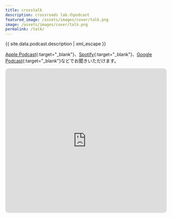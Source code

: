 ```yaml
---
title: crosstalk
description: crossroads lab.のpodcast
featured_image: /assets/images/cover/talk.png
image: /assets/images/cover/talk.png
permalink: /talk/
---
```

{{ site.data.podcast.description | xml_escape }}

[Apple Podcast](https://podcasts.apple.com/jp/podcast/crosstalk/id1494990721){:target="_blank"}、[Spotify](https://open.spotify.com/show/3gBCLGnpFLSsuSZeepOISq){:target="_blank"}、[Google Podcast](https://podcasts.google.com/feed/aHR0cHM6Ly9jcnNzcmRzLmpwL3RhbGsvZmVlZC54bWw){:target="_blank"}などでお聞きいただけます。

<iframe src="https://embed.podcasts.apple.com/jp/podcast/crosstalk/id1494990721?itsct=podcast_box&amp;itscg=30200" height="450px" frameborder="0" sandbox="allow-forms allow-popups allow-same-origin allow-scripts allow-top-navigation-by-user-activation" allow="autoplay *; encrypted-media *;" style="width: 100%; max-width: 752px; overflow: hidden; border-radius: 10px; background: transparent;"></iframe>
